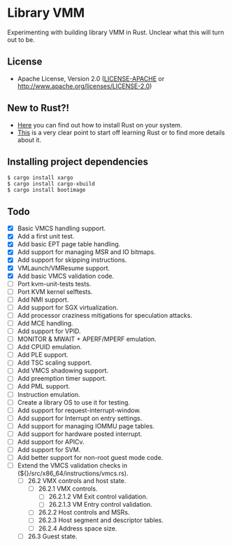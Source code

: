 # Library VMM

Experimenting with building library VMM in Rust. Unclear what this will turn out to be.

## License

 * Apache License, Version 2.0
   ([LICENSE-APACHE](LICENSE-APACHE) or http://www.apache.org/licenses/LICENSE-2.0)


## New to Rust?!
 - [Here](https://www.rust-lang.org/tools/install) you can find out how to install Rust on your system.
 - [This](https://www.rust-lang.org/learn) is a very clear point to start off learning Rust or to find more details about it.


## Installing project dependencies 
```
$ cargo install xargo
$ cargo install cargo-xbuild
$ cargo install bootimage
```


## Todo

- [x] Basic VMCS handling support.
- [x] Add a first unit test.
- [x] Add basic EPT page table handling.
- [x] Add support for managing MSR and IO bitmaps.
- [x] Add support for skipping instructions.
- [x] VMLaunch/VMResume support.
- [x] Add basic VMCS validation code.
- [ ] Port kvm-unit-tests tests.
- [ ] Port KVM kernel selftests.
- [ ] Add NMI support.
- [ ] Add support for SGX virtualization.
- [ ] Add processor craziness mitigations for speculation attacks.
- [ ] Add MCE handling.
- [ ] Add support for VPID.
- [ ] MONITOR & MWAIT + APERF/MPERF emulation.
- [ ] Add CPUID emulation.
- [ ] Add PLE support.
- [ ] Add TSC scaling support.
- [ ] Add VMCS shadowing support.
- [ ] Add preemption timer support.
- [ ] Add PML support.
- [ ] Instruction emulation.
- [ ] Create a library OS to use it for testing.
- [ ] Add support for request-interrupt-window.
- [ ] Add support for Interrupt on entry settings.
- [ ] Add support for managing IOMMU page tables.
- [ ] Add support for hardware posted interrupt.
- [ ] Add support for APICv.
- [ ] Add support for SVM.
- [ ] Add better support for non-root guest mode code.
- [ ] Extend the VMCS validation checks in (${}/src/x86_64/instructions/vmcs.rs).
  - [ ] 26.2 VMX controls and host state.
    - [ ] 26.2.1 VMX controls.
      - [ ] 26.2.1.2 VM Exit control validation.
      - [ ] 26.2.1.3 VM Entry control validation.
    - [ ] 26.2.2 Host controls and MSRs.
    - [ ] 26.2.3 Host segment and descriptor tables.
    - [ ] 26.2.4 Address space size.
  - [ ] 26.3 Guest state.
